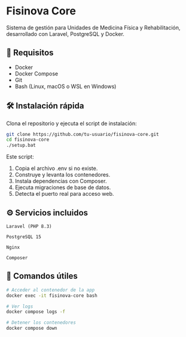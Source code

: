 # Fisinova Core

Sistema de gestión para Unidades de Medicina Física y Rehabilitación, desarrollado con Laravel, PostgreSQL y Docker.

## 🚀 Requisitos

-   Docker
-   Docker Compose
-   Git
-   Bash (Linux, macOS o WSL en Windows)

## 🛠 Instalación rápida

Clona el repositorio y ejecuta el script de instalación:

```bash
git clone https://github.com/tu-usuario/fisinova-core.git
cd fisinova-core
./setup.bat
```

Este script:

1. Copia el archivo .env si no existe.
2. Construye y levanta los contenedores.
3. Instala dependencias con Composer.
4. Ejecuta migraciones de base de datos.
5. Detecta el puerto real para acceso web.

## ⚙️ Servicios incluidos

    Laravel (PHP 8.3)

    PostgreSQL 15

    Nginx

    Composer

## 🧪 Comandos útiles

```bash
# Acceder al contenedor de la app
docker exec -it fisinova-core bash

# Ver logs
docker compose logs -f

# Detener los contenedores
docker compose down
```
